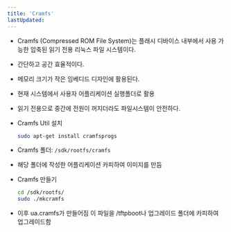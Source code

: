 ```yaml
---
title: 'Cramfs'
lastUpdated: 
---
```

- Cramfs (Compressed ROM File System)는 플래시 디바이스 내부에서 사용 가능한 압축된 읽기 전용 리눅스 파일 시스템이다.
- 간단하고 공간 효율적이다.
- 메모리 크기가 작은 임베디드 디자인에 활용된다.
- 현재 시스템에서 사용자 어플리케이션 실행폴더로 활용
- 읽기 전용으로 중간에 전원이 꺼지더라도 파일시스템이 안전하다.

- Cramfs Util 설치
  
    ```bash
    sudo apt-get install cramfsprogs
    ```

- Cramfs 폴더: `/sdk/rootfs/cramfs`
- 해당 폴더에 작성한 어플리케이션 카피하여 이미지를 만듬
  
- Cramfs 만들기
  ```bash
  cd /sdk/rootfs/
  sudo ./mkcramfs
  ```

- 이후 ua.cramfs가 만들어짐 이 파일을 /tftpboot나 업그레이드 폴더에 카피하여 업그레이드함
